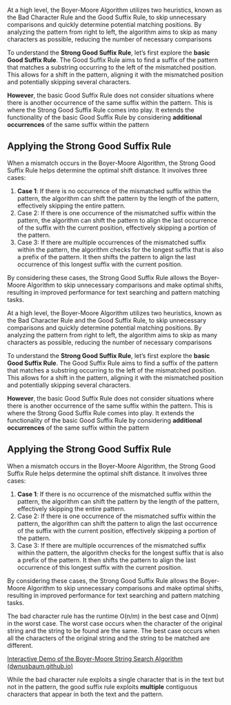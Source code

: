 
At a high level, the Boyer-Moore Algorithm utilizes two heuristics, known as the Bad Character Rule and the Good Suffix Rule, to skip unnecessary comparisons and quickly determine potential matching positions. By analyzing the pattern from right to left, the algorithm aims to skip as many characters as possible, reducing the number of necessary comparisons

To understand the **Strong Good Suffix Rule**, let’s first explore the **basic Good Suffix Rule**. The Good Suffix Rule aims to find a suffix of the pattern that matches a substring occurring to the left of the mismatched position. This allows for a shift in the pattern, aligning it with the mismatched position and potentially skipping several characters.

**However**, the basic Good Suffix Rule does not consider situations where there is another occurrence of the same suffix within the pattern. This is where the Strong Good Suffix Rule comes into play. It extends the functionality of the basic Good Suffix Rule by considering **additional occurrences** of the same suffix within the pattern

## Applying the Strong Good Suffix Rule

When a mismatch occurs in the Boyer-Moore Algorithm, the Strong Good Suffix Rule helps determine the optimal shift distance. It involves three cases:

1.  **Case 1**: If there is no occurrence of the mismatched suffix within the pattern, the algorithm can shift the pattern by the length of the pattern, effectively skipping the entire pattern.
2.  Case 2: If there is one occurrence of the mismatched suffix within the pattern, the algorithm can shift the pattern to align the last occurrence of the suffix with the current position, effectively skipping a portion of the pattern.
3.  Case 3: If there are multiple occurrences of the mismatched suffix within the pattern, the algorithm checks for the longest suffix that is also a prefix of the pattern. It then shifts the pattern to align the last occurrence of this longest suffix with the current position.

By considering these cases, the Strong Good Suffix Rule allows the Boyer-Moore Algorithm to skip unnecessary comparisons and make optimal shifts, resulting in improved performance for text searching and pattern matching tasks.


At a high level, the Boyer-Moore Algorithm utilizes two heuristics, known as the Bad Character Rule and the Good Suffix Rule, to skip unnecessary comparisons and quickly determine potential matching positions. By analyzing the pattern from right to left, the algorithm aims to skip as many characters as possible, reducing the number of necessary comparisons

To understand the **Strong Good Suffix Rule**, let’s first explore the **basic Good Suffix Rule**. The Good Suffix Rule aims to find a suffix of the pattern that matches a substring occurring to the left of the mismatched position. This allows for a shift in the pattern, aligning it with the mismatched position and potentially skipping several characters.

**However**, the basic Good Suffix Rule does not consider situations where there is another occurrence of the same suffix within the pattern. This is where the Strong Good Suffix Rule comes into play. It extends the functionality of the basic Good Suffix Rule by considering **additional occurrences** of the same suffix within the pattern

## Applying the Strong Good Suffix Rule

When a mismatch occurs in the Boyer-Moore Algorithm, the Strong Good Suffix Rule helps determine the optimal shift distance. It involves three cases:

1.  **Case 1**: If there is no occurrence of the mismatched suffix within the pattern, the algorithm can shift the pattern by the length of the pattern, effectively skipping the entire pattern.
2.  Case 2: If there is one occurrence of the mismatched suffix within the pattern, the algorithm can shift the pattern to align the last occurrence of the suffix with the current position, effectively skipping a portion of the pattern.
3.  Case 3: If there are multiple occurrences of the mismatched suffix within the pattern, the algorithm checks for the longest suffix that is also a prefix of the pattern. It then shifts the pattern to align the last occurrence of this longest suffix with the current position.

By considering these cases, the Strong Good Suffix Rule allows the Boyer-Moore Algorithm to skip unnecessary comparisons and make optimal shifts, resulting in improved performance for text searching and pattern matching tasks.

The bad character rule has the runtime O(n/m) in the best case and O(nm) in the worst case. The worst case occurs when the character of the original string and the string to be found are the same. The best case occurs when all the characters of the original string and the string to be matched are different.

[Interactive Demo of the Boyer-Moore String Search Algorithm (dwnusbaum.github.io)](https://dwnusbaum.github.io/boyer-moore-demo/)


While the bad character rule exploits a single character that is in the text but not in the pattern, the good suffix rule exploits **multiple** contiguous characters that appear in both the text and the pattern.
